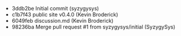 - 3ddb2be Initial commit (syzygysys)
- c1b7f43 public site v0.4.0 (Kevin Broderick)
- 6049feb discussion.md (Kevin Broderick)
- 98236ba Merge pull request #1 from syzygysys/initial (SyzygySys)
